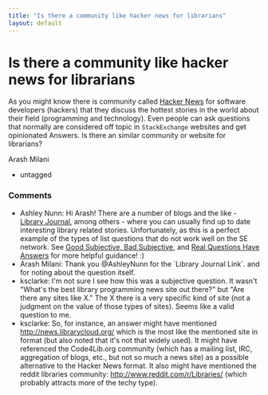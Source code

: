 ```yaml
---
title: "Is there a community like hacker news for librarians"
layout: default
---
```

Is there a community like hacker news for librarians
=====================
As you might know there is community called [Hacker
News](http://news.ycombinator.com/) for software developers (hackers)
that they discuss the hottest stories in the world about their field
(programming and technology). Even people can ask questions that
normally are considered off topic in `StackExchange` websites and get
opinionated Answers. Is there an similar community or website for
librarians?

Arash Milani

<ul class="tags"><li class="tag">untagged</li></ul>

### Comments ###
* Ashley Nunn: Hi Arash! There are a number of blogs and the like - [Library
Journal](http://lj.libraryjournal.com/), among others - where you can
usually find up to date interesting library related stories.
Unfortunately, as this is a perfect example of the types of list
questions that do not work well on the SE network. See [Good Subjective,
Bad
Subjective](http://blog.stackoverflow.com/2010/09/good-subjective-bad-subjective/),
and [Real Questions Have
Answers](http://blog.stackoverflow.com/2011/01/real-questions-have-answers/)
for more helpful guidance! :)
* Arash Milani: Thank you @AshleyNunn for the \`Library Journal Link\`. and for noting
about the question itself.
* ksclarke: I'm not sure I see how this was a subjective question. It wasn't "What's
the best library programming news site out there?" but "Are there any
sites like X." The X there is a very specific kind of site (not a
judgment on the value of those types of sites). Seems like a valid
question to me.
* ksclarke: So, for instance, an answer might have mentioned
http://news.librarycloud.org/ which is the most like the mentioned site
in format (but also noted that it's not that widely used). It might have
referenced the Code4Lib.org community (which has a mailing list, IRC,
aggregation of blogs, etc., but not so much a news site) as a possible
alternative to the Hacker News format. It also might have mentioned the
reddit libraries community: http://www.reddit.com/r/Libraries/ (which
probably attracts more of the techy type).


